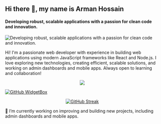 

## Hi there 👋, my name is Arman Hossain
#### Developing robust, scalable applications with a passion for clean code and innovation.
![Developing robust, scalable applications with a passion for clean code and innovation.](https://i.ibb.co.com/Y2rVtrQ/github-header-image-2.png)

Hi! I'm a passionate web developer with experience in building web applications using modern JavaScript frameworks like React and Node.js. I love exploring new technologies, creating efficient, scalable solutions, and working on admin dashboards and mobile apps. Always open to learning and collaboration!


<p align="center">
  <a href="https://skillicons.dev">
    <img src="https://skillicons.dev/icons?i=html,css,ts,js,nodejs,nextjs,react,redux,tailwind,express,mongodb,postgres,git,redis,netlify,vite,vercel,java$perline=5" />
  </a>
</p>


[![GitHub WidgetBox](https://github-widgetbox.vercel.app/api/skills?languages=js,ts,java,html,css,postgresql,mysql&tools=git,docker,npm,yarn,vercel,redis,heroku&frameworks=react,next,bootstrap,tailwind,express,mongodb,nodejs&includeNames=true)](https://github.com/Jurredr/github-widgetbox)


<div align="center">
  <a href="https://git.io/streak-stats">
    <img src="https://streak-stats.demolab.com/?user=MAHossain1&theme=dark" alt="GitHub Streak">
  </a>
</div>







🔭 I’m currently working on improving  and building new projects, including admin dashboards and mobile apps.


